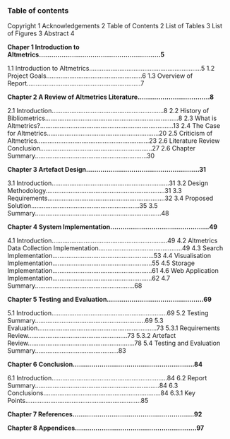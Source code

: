 ### Table of contents

Copyright			1
Acknowledgements	2
Table of Contents	2
List of Tables		3
List of Figures		3
Abstract			4

__Chaper 1 Introduction to Altmetrics...........................................................5__

1.1 Introduction to Altmetrics...............................................................5
1.2 Project Goals......................................................6
1.3 Overview of Report................................................................7

__Chapter 2 A Review of Altmetrics Literature...................................8__

2.1 Introduction...............................................................8
2.2 History of Bibliometrics...........................................................................8
2.3 What is Altmetrics?...........................................................................13
2.4 The Case for Altmetrics...............................................................20
2.5 Criticism of Altmetrics...............................................................23
2.6 Literature Review Conclusion...............................................................27
2.6 Chapter Summary...............................................................30

__Chapter 3 Artefact Design.......................................................31__

3.1 Introduction..................................................................31
3.2 Design Methodology...................................................................31
3.3 Requirements..................................................................32
3.4 Proposed Solution.............................................................35
3.5 Summary.......................................................................48

__Chapter 4 System Implementation................................................49__

4.1 Introduction.................................................................49
4.2 Altmetrics Data Collection Implementation...............................................49
4.3 Search Implementation.........................................................53
4.4 Visualisation Implementation........................................................55
4.5 Storage Implementation........................................................61
4.6 Web Application Implementation........................................................62
4.7 Summary........................................................68

__Chapter 5 Testing and Evaluation...............................................69__

5.1 Introduction.................................................................69
5.2 Testing Summary..............................................................69
5.3 Evaluation...................................................................73
5.3.1 Requirements Review........................................................73
5.3.2 Artefact Review............................................................78
5.4 Testing and Evaluation Summary...............................................83

__Chapter 6 Conclusion...........................................................84__

6.1 Introduction.................................................................84
6.2 Report Summary......................................................................84
6.3 Conclusions..................................................................84
6.3.1 Key Points.................................................................85

__Chapter 7 References...........................................................92__

__Chapter 8 Appendices...........................................................97__

